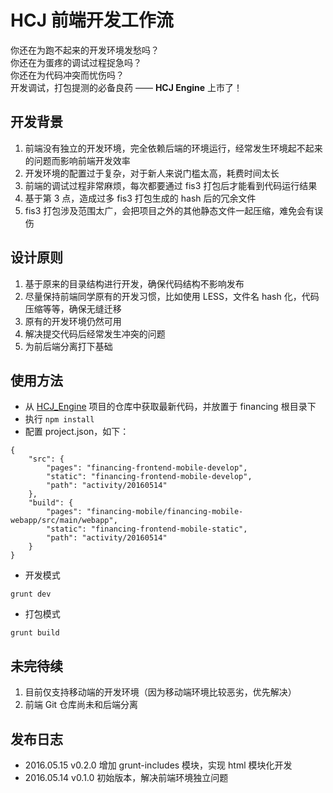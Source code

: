 # HCJ 前端开发工作流
你还在为跑不起来的开发环境发愁吗？  
你还在为蛋疼的调试过程捉急吗？  
你还在为代码冲突而忧伤吗？  
开发调试，打包提测的必备良药 —— **HCJ Engine** 上市了！

## 开发背景
1. 前端没有独立的开发环境，完全依赖后端的环境运行，经常发生环境起不起来的问题而影响前端开发效率
2. 开发环境的配置过于复杂，对于新人来说门槛太高，耗费时间太长
3. 前端的调试过程非常麻烦，每次都要通过 fis3 打包后才能看到代码运行结果
4. 基于第 3 点，造成过多 fis3 打包生成的 hash 后的冗余文件
5. fis3 打包涉及范围太广，会把项目之外的其他静态文件一起压缩，难免会有误伤

## 设计原则
1. 基于原来的目录结构进行开发，确保代码结构不影响发布
2. 尽量保持前端同学原有的开发习惯，比如使用 LESS，文件名 hash 化，代码压缩等等，确保无缝迁移
3. 原有的开发环境仍然可用
4. 解决提交代码后经常发生冲突的问题
5. 为前后端分离打下基础

## 使用方法
- 从 [HCJ_Engine](http://gitlab.tools.vipshop.com/wange.zhu/hcj_engine/tree/master) 项目的仓库中获取最新代码，并放置于 financing 根目录下
- 执行 `npm install`
- 配置 project.json，如下：

```
{
    "src": {
        "pages": "financing-frontend-mobile-develop",
        "static": "financing-frontend-mobile-develop",
        "path": "activity/20160514"
    },
    "build": {
        "pages": "financing-mobile/financing-mobile-webapp/src/main/webapp",
        "static": "financing-frontend-mobile-static",
        "path": "activity/20160514"
    }
}
```

- 开发模式

```
grunt dev
```

- 打包模式

```
grunt build
```

## 未完待续
1. 目前仅支持移动端的开发环境（因为移动端环境比较恶劣，优先解决）
2. 前端 Git 仓库尚未和后端分离

## 发布日志
- 2016.05.15    v0.2.0  增加 grunt-includes 模块，实现 html 模块化开发
- 2016.05.14    v0.1.0  初始版本，解决前端环境独立问题
